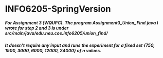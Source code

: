 # INFO6205-SpringVersion
##### For Assignment 3 (WQUPC). The program Assignment3_Union_Find.java I wrote for step 2 and 3 is under src/main/java/edu.neu.coe.info6205/union_find/
##### It doesn't require any input and runs the experiment for a fixed set {750, 1500, 3000, 6000, 12000, 24000} of n values.
